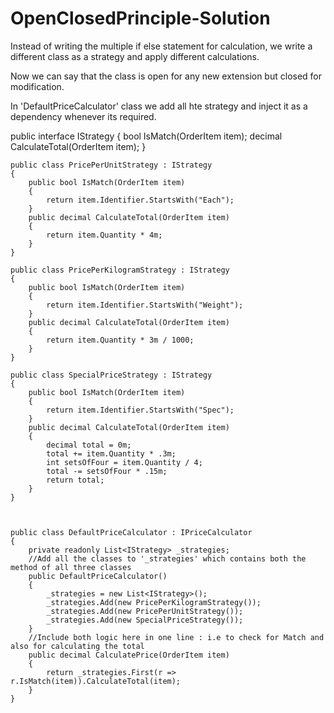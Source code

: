 # OpenClosedPrinciple-Solution


Instead of writing the multiple if else statement for calculation, we write a different class as a strategy and apply different calculations.

Now we can say that the class is open for any new extension but closed for modification.

In 'DefaultPriceCalculator' class we add all hte strategy and inject it as a dependency whenever its required.

 public interface IStrategy
    {
        bool IsMatch(OrderItem item);
        decimal CalculateTotal(OrderItem item);
    }

    public class PricePerUnitStrategy : IStrategy
    {
        public bool IsMatch(OrderItem item)
        {
            return item.Identifier.StartsWith("Each");
        }
        public decimal CalculateTotal(OrderItem item)
        {
            return item.Quantity * 4m;
        }
    }

    public class PricePerKilogramStrategy : IStrategy
    {
        public bool IsMatch(OrderItem item)
        {
            return item.Identifier.StartsWith("Weight");
        }
        public decimal CalculateTotal(OrderItem item)
        {
            return item.Quantity * 3m / 1000;
        }
    }

    public class SpecialPriceStrategy : IStrategy
    {
        public bool IsMatch(OrderItem item)
        {
            return item.Identifier.StartsWith("Spec");
        }
        public decimal CalculateTotal(OrderItem item)
        {
            decimal total = 0m;
            total += item.Quantity * .3m;
            int setsOfFour = item.Quantity / 4;
            total -= setsOfFour * .15m;
            return total;
        }
    }



    public class DefaultPriceCalculator : IPriceCalculator
    {
        private readonly List<IStrategy> _strategies;
        //Add all the classes to '_strategies' which contains both the method of all three classes 
        public DefaultPriceCalculator()
        {
            _strategies = new List<IStrategy>();
            _strategies.Add(new PricePerKilogramStrategy());
            _strategies.Add(new PricePerUnitStrategy());
            _strategies.Add(new SpecialPriceStrategy());
        }
        //Include both logic here in one line : i.e to check for Match and also for calculating the total
        public decimal CalculatePrice(OrderItem item)
        {
            return _strategies.First(r => r.IsMatch(item)).CalculateTotal(item);
        }
    }

